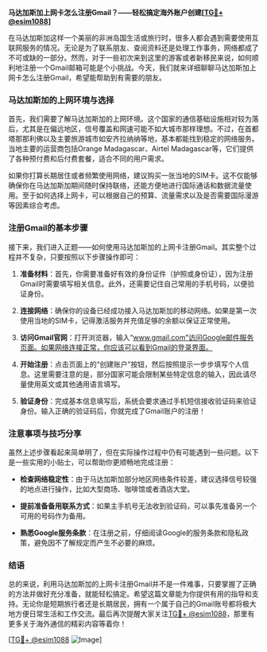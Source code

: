 **马达加斯加上网卡怎么注册Gmail？——轻松搞定海外账户创建[[TG💪+ @esim1088](https://t.me/s/esim1088)]**

在马达加斯加这样一个美丽的非洲岛国生活或旅行时，很多人都会遇到需要使用互联网服务的情况。无论是为了联系朋友、查阅资料还是处理工作事务，网络都成了不可或缺的一部分。然而，对于一些初次来到这里的游客或者新移民来说，如何顺利地注册一个Gmail邮箱可能是个小挑战。今天，我们就来详细聊聊马达加斯加上网卡怎么注册Gmail，希望能帮助到有需要的朋友。

### 马达加斯加的上网环境与选择

首先，我们需要了解马达加斯加的上网环境。这个国家的通信基础设施相对较为落后，尤其是在偏远地区，信号覆盖和网速可能不如大城市那样理想。不过，在首都塔那那利佛以及主要旅游城市如安齐拉纳纳等地，基本都能找到稳定的网络服务。当地主要的运营商包括Orange Madagascar、Airtel Madagascar等，它们提供了各种预付费和后付费套餐，适合不同的用户需求。

如果你打算长期居住或者频繁使用网络，建议购买一张当地的SIM卡。这不仅能够确保你在马达加斯加期间随时保持联络，还能方便地进行国际通话和数据流量使用。至于如何选择上网卡，可以根据自己的预算、流量需求以及是否需要国际漫游等因素综合考虑。

### 注册Gmail的基本步骤

接下来，我们进入正题——如何使用马达加斯加的上网卡注册Gmail。其实整个过程并不复杂，只要按照以下步骤操作即可：

1. **准备材料**：首先，你需要准备好有效的身份证件（护照或身份证），因为注册Gmail时需要填写相关信息。此外，还需要记住自己常用的手机号码，以便验证身份。

2. **连接网络**：确保你的设备已经成功接入马达加斯加的移动网络。如果是第一次使用当地的SIM卡，记得激活服务并充值足够的余额以保证正常使用。

3. **访问Gmail官网**：打开浏览器，输入“www.gmail.com”访问Google邮件服务页面。如果网络连接正常，你应该可以看到Gmail的登录界面。

4. **开始注册**：点击页面上的“创建账户”按钮，然后按照提示一步步填写个人信息。这里需要注意的是，部分国家可能会限制某些特定信息的输入，因此请尽量使用英文或其他通用语言填写。

5. **验证身份**：完成基本信息填写后，系统会要求通过手机短信接收验证码来验证身份。输入正确的验证码后，你就完成了Gmail账户的注册！

### 注意事项与技巧分享

虽然上述步骤看起来简单明了，但在实际操作过程中仍有可能遇到一些问题。以下是一些实用的小贴士，可以帮助你更顺畅地完成注册：

- **检查网络稳定性**：由于马达加斯加部分地区网络条件较差，建议选择信号较强的地点进行操作，比如大型商场、咖啡馆或者酒店大堂。
  
- **提前准备备用联系方式**：如果主手机号无法收到验证码，可以事先准备另一个可用的号码作为备用。

- **熟悉Google服务条款**：在注册之前，仔细阅读Google的服务条款和隐私政策，避免因不了解规定而产生不必要的麻烦。

### 结语

总的来说，利用马达加斯加的上网卡注册Gmail并不是一件难事，只要掌握了正确的方法并做好充分准备，就能轻松搞定。希望这篇文章能为你提供有用的指导和支持。无论你是短期旅行者还是长期居民，拥有一个属于自己的Gmail账号都将极大地方便日常生活和工作交流。最后再次提醒大家关注[TG💪+ @esim1088](https://t.me/s/esim1088)，那里有更多关于海外通信的精彩内容等着你！

[[TG💪+ @esim1088](https://t.me/s/esim1088) ![Image](https://i.postimg.cc/4NQfJmqS/Snipaste-2025-05-13-00-14-12.png)]